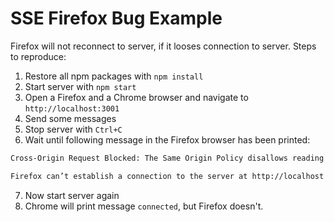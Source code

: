# SSE Firefox Bug Example

Firefox will not reconnect to server, if it looses connection to server. Steps to reproduce:

1. Restore all npm packages with `npm install` 
2. Start server with `npm start`
3. Open a Firefox and a Chrome browser and navigate to `http://localhost:3001`
4. Send some messages
5. Stop server with `Ctrl+C`
6. Wait until following message in the Firefox browser has been printed:
```bash
Cross-Origin Request Blocked: The Same Origin Policy disallows reading the remote resource at http://localhost:3000/events. (Reason: CORS request did not succeed). Status code: (null).

Firefox can’t establish a connection to the server at http://localhost:3000/events. localhost:3001:90:24
```
7. Now start server again
8. Chrome will print message `connected`, but Firefox doesn't.

